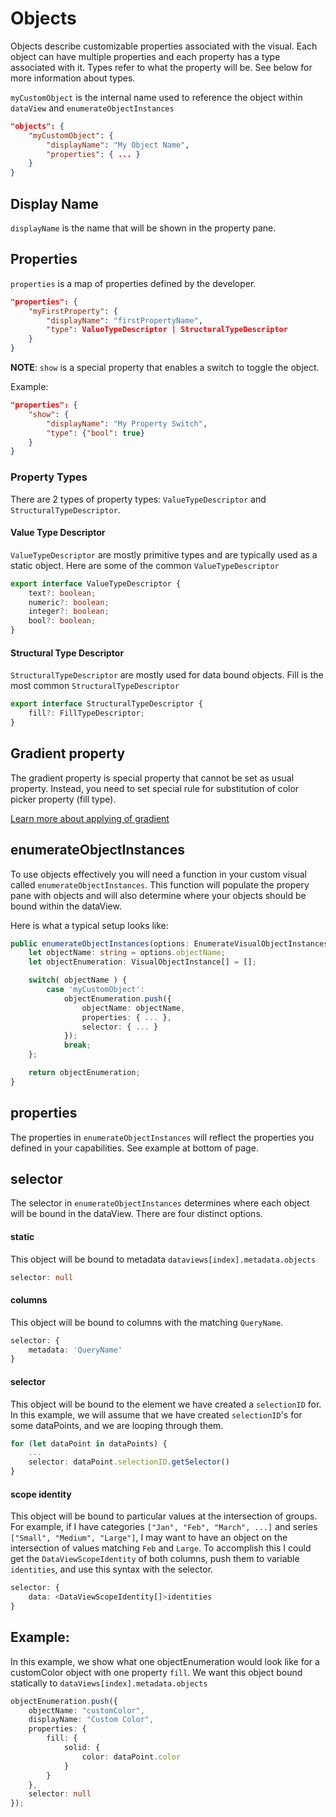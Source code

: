 # Objects

Objects describe customizable properties associated with the visual.
Each object can have multiple properties and each property has a type associated with it.
Types refer to what the property will be. See below for more information about types.

`myCustomObject` is the internal name used to reference the object within `dataView` and `enumerateObjectInstances`

```json
"objects": {
    "myCustomObject": {
        "displayName": "My Object Name",
        "properties": { ... }
    }
}
```

## Display Name
`displayName` is the name that will be shown in the property pane.

## Properties
`properties` is a map of properties defined by the developer.

```json
"properties": {
    "myFirstProperty": {
        "displayName": "firstPropertyName",
        "type": ValueTypeDescriptor | StructuralTypeDescriptor
    }
}
```

**NOTE**: `show` is a special property that enables a switch to toggle the object.

Example:

```json
"properties": {
    "show": {
        "displayName": "My Property Switch",
        "type": {"bool": true}
    }
}
```

### Property Types

There are 2 types of property types: `ValueTypeDescriptor` and `StructuralTypeDescriptor`.

#### Value Type Descriptor
`ValueTypeDescriptor` are mostly primitive types and are typically used as a static object.
Here are some of the common `ValueTypeDescriptor`

```typescript
export interface ValueTypeDescriptor {
    text?: boolean;
    numeric?: boolean;
    integer?: boolean;
    bool?: boolean;
}
```

#### Structural Type Descriptor
`StructuralTypeDescriptor` are mostly used for data bound objects.
Fill is the most common `StructuralTypeDescriptor`

```typescript
export interface StructuralTypeDescriptor {
    fill?: FillTypeDescriptor;
}
```

## Gradient property
The gradient property is special property that cannot be set as usual property. Instead, you need to set special rule for substitution of color picker property (fill type).

[Learn more about applying of gradient](Gradient.md)

## enumerateObjectInstances
To use objects effectively you will need a function in your custom visual called `enumerateObjectInstances`. This function will populate the propery pane with objects and will also determine where your objects should be bound within the dataView.  

Here is what a typical setup looks like:
```typescript
public enumerateObjectInstances(options: EnumerateVisualObjectInstancesOptions): VisualObjectInstanceEnumeration {
    let objectName: string = options.objectName;
    let objectEnumeration: VisualObjectInstance[] = [];

    switch( objectName ) {
        case 'myCustomObject':
            objectEnumeration.push({
                objectName: objectName,
                properties: { ... },
                selector: { ... }
            });
            break;
    };

    return objectEnumeration;
}
```

## properties
The properties in `enumerateObjectInstances` will reflect the properties you defined in your capabilities. See example at bottom of page. 

## selector
The selector in `enumerateObjectInstances` determines where each object will be bound in the dataView. There are four distinct options. 

#### static 
This object will be bound to metadata `dataviews[index].metadata.objects`
```typescript
selector: null 
```
#### columns 
This object will be bound to columns with the matching `QueryName`. 
```typescript
selector: {
    metadata: 'QueryName'
}
```
#### selector 
This object will be bound to the element we have created a `selectionID` for. In this example, we will assume that we have created `selectionID`'s for some dataPoints, and we are looping through them.

```typescript
for (let dataPoint in dataPoints) {
    ...
    selector: dataPoint.selectionID.getSelector()
}
```
#### scope identity 
This object will be bound to particular values at the intersection of groups. For example, if I have categories `["Jan", "Feb", "March", ...]` and series `["Small", "Medium", "Large"]`, I may want to have an object on the intersection of values matching `Feb` and `Large`. To accomplish this I could get the `DataViewScopeIdentity` of both columns, push them to variable `identities`, and use this syntax with the selector.

```typescript
selector: {
    data: <DataViewScopeIdentity[]>identities
}
```

## Example:
In this example, we show what one objectEnumeration would look like for a customColor object with one property `fill`. We want this object bound statically to `dataViews[index].metadata.objects`
```typescript
objectEnumeration.push({
    objectName: "customColor",
    displayName: "Custom Color",
    properties: {
        fill: {
            solid: {
                color: dataPoint.color
            }
        }
    },
    selector: null
});
```